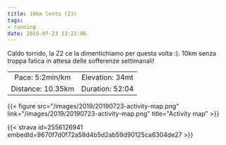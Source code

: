 ```yaml
---
title: 10km lento (Z3)
tags:
- running
date: 2019-07-23 13:21:06
---
```

Caldo torrido, la Z2 ce la dimentichiamo per questa volta :).
10km senza troppa fatica in attesa delle sofferenze settimanali!

| | |
| :-: | :-: |
| Pace: 5:2min/km | Elevation: 34mt |
| Distance: 10.35km | Duration: 52:04 |



{{< figure src="/images/2019/20190723-activity-map.png" link="/images/2019/20190723-activity-map.png" title="Activity map" >}}


{{< strava id=2556126941 embedId=9670f7d0f72a58d4b5d2ab59d90125ca6304de27 >}}
